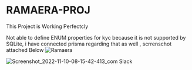 # RAMAERA-PROJ


This Project is Working Perfectcly 


Not able to define ENUM properties for kyc because it is not supported by SQLite,
i have connected prisma regarding that as well , scrrenschot attached Below 
![Ramaera](https://user-images.githubusercontent.com/77909856/200988149-88561edf-f878-44f7-931d-265fe043f010.JPG)


![Screenshot_2022-11-10-08-15-42-413_com Slack](https://user-images.githubusercontent.com/77909856/200988254-815c8e61-61ec-4113-a523-b15e5a637135.jpg)
